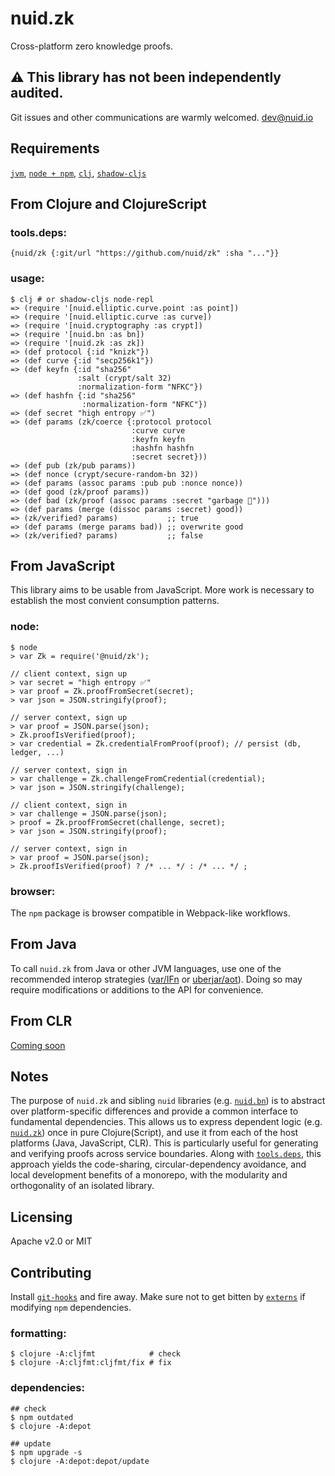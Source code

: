 # nuid.zk

Cross-platform zero knowledge proofs.

## ⚠️  This library has not been independently audited.

Git issues and other communications are warmly welcomed. [dev@nuid.io](mailto:dev@nuid.io)

## Requirements

[`jvm`](https://www.java.com/en/download/), [`node + npm`](https://nodejs.org/en/download/), [`clj`](https://clojure.org/guides/getting_started), [`shadow-cljs`](https://shadow-cljs.github.io/docs/UsersGuide.html#_installation)

## From Clojure and ClojureScript

### tools.deps:

`{nuid/zk {:git/url "https://github.com/nuid/zk" :sha "..."}}`

### usage:

```
$ clj # or shadow-cljs node-repl
=> (require '[nuid.elliptic.curve.point :as point])
=> (require '[nuid.elliptic.curve :as curve])
=> (require '[nuid.cryptography :as crypt])
=> (require '[nuid.bn :as bn])
=> (require '[nuid.zk :as zk])
=> (def protocol {:id "knizk"})
=> (def curve {:id "secp256k1"})
=> (def keyfn {:id "sha256"
               :salt (crypt/salt 32)
               :normalization-form "NFKC"})
=> (def hashfn {:id "sha256"
                :normalization-form "NFKC"})
=> (def secret "high entropy ✅")
=> (def params (zk/coerce {:protocol protocol
                           :curve curve
                           :keyfn keyfn
                           :hashfn hashfn
                           :secret secret}))
=> (def pub (zk/pub params))
=> (def nonce (crypt/secure-random-bn 32))
=> (def params (assoc params :pub pub :nonce nonce))
=> (def good (zk/proof params))
=> (def bad (zk/proof (assoc params :secret "garbage 🚮")))
=> (def params (merge (dissoc params :secret) good))
=> (zk/verified? params)           ;; true
=> (def params (merge params bad)) ;; overwrite good
=> (zk/verified? params)           ;; false
```

## From JavaScript

This library aims to be usable from JavaScript. More work is necessary to establish the most convient consumption patterns.

### node:

```
$ node
> var Zk = require('@nuid/zk');

// client context, sign up
> var secret = "high entropy ✅"
> var proof = Zk.proofFromSecret(secret);
> var json = JSON.stringify(proof);

// server context, sign up
> var proof = JSON.parse(json);
> Zk.proofIsVerified(proof);
> var credential = Zk.credentialFromProof(proof); // persist (db, ledger, ...)

// server context, sign in
> var challenge = Zk.challengeFromCredential(credential);
> var json = JSON.stringify(challenge);

// client context, sign in
> var challenge = JSON.parse(json);
> proof = Zk.proofFromSecret(challenge, secret);
> var json = JSON.stringify(proof);

// server context, sign in
> var proof = JSON.parse(json);
> Zk.proofIsVerified(proof) ? /* ... */ : /* ... */ ;
```

### browser:

The `npm` package is browser compatible in Webpack-like workflows.

## From Java

To call `nuid.zk` from Java or other JVM languages, use one of the recommended interop strategies ([var/IFn](https://clojure.org/reference/java_interop#_calling_clojure_from_java) or [uberjar/aot](https://push-language.hampshire.edu/t/calling-clojure-code-from-java/865)). Doing so may require modifications or additions to the API for convenience.

## From CLR

[Coming soon](https://github.com/bcgit/bc-csharp)

## Notes

The purpose of `nuid.zk` and sibling `nuid` libraries (e.g. [`nuid.bn`](https://github.com/nuid/bn)) is to abstract over platform-specific differences and provide a common interface to fundamental dependencies. This allows us to express dependent logic (e.g. [`nuid.zk`](https://github.com/nuid/zk)) once in pure Clojure(Script), and use it from each of the host platforms (Java, JavaScript, CLR). This is particularly useful for generating and verifying proofs across service boundaries. Along with [`tools.deps`](https://clojure.org/guides/deps_and_cli), this approach yields the code-sharing, circular-dependency avoidance, and local development benefits of a monorepo, with the modularity and orthogonality of an isolated library.

## Licensing

Apache v2.0 or MIT

## Contributing

Install [`git-hooks`](https://github.com/icefox/git-hooks) and fire away. Make sure not to get bitten by [`externs`](https://clojurescript.org/guides/externs) if modifying `npm` dependencies.

### formatting:

```
$ clojure -A:cljfmt            # check
$ clojure -A:cljfmt:cljfmt/fix # fix
```

### dependencies:

```
## check
$ npm outdated
$ clojure -A:depot

## update
$ npm upgrade -s
$ clojure -A:depot:depot/update
```
